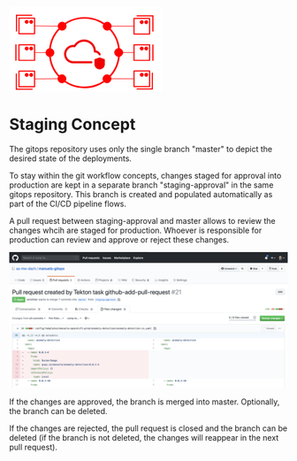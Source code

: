 ![MANUela Logo](./images/logo.png)

# Staging Concept <!-- omit in toc -->

The gitops repository uses only the single branch "master" to depict the
desired state of the deployments.

To stay within the git workflow concepts, changes staged for approval into  
production are kept in a separate branch "staging-approval" in the same gitops 
repository. This branch is created and populated automatically as part of the
CI/CD pipeline flows.

A pull request between staging-approval and master allows to review the changes 
whcih are staged for production. Whoever is responsible for production can review and 
approve or reject these changes. 

![Github Pull Request](./images/github-pull-request.png)

If the changes are approved, the branch is merged into master. Optionally, the branch
can be deleted.

If the changes are rejected, the pull request is closed and the branch can be deleted 
(if the branch is not deleted, the changes will reappear in the next pull request).

